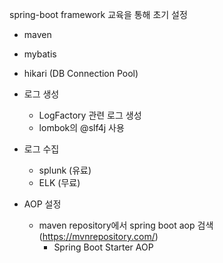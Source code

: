 spring-boot framework 교육을 통해 초기 설정
- maven
- mybatis
- hikari (DB Connection Pool)

- 로그 생성
  - LogFactory 관련 로그 생성  
  - lombok의 @slf4j 사용
  
- 로그 수집
  - splunk (유료)
  - ELK (무료)

- AOP 설정
  - maven repository에서 spring boot aop 검색(https://mvnrepository.com/)
    - Spring Boot Starter AOP
